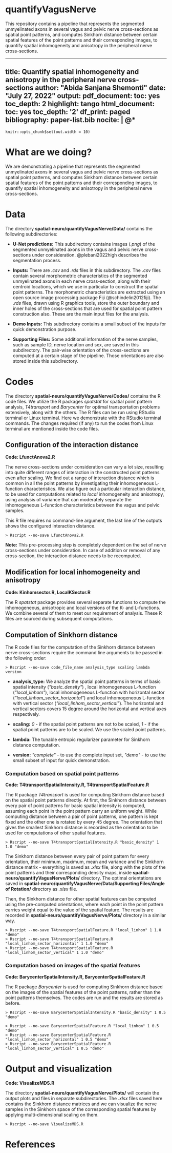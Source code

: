 # quantifyVagusNerve
 
This repository contains a pipeline that represents the segmented unmyelinated axons in several vagus and pelvic nerve cross-sections as spatial point patterns, and computes Sinkhorn distance between certain spatial features of the point patterns and their corresponding images, to quantify spatial inhomogeneity and anisotropy in the peripheral nerve cross-sections.

---
title: Quantify spatial inhomogeneity and anisotropy in the peripheral nerve cross-sections
author: "Abida Sanjana Shemonti"
date: "July 27, 2022"
output:
  pdf_document:
    toc: yes
    toc_depth: 2
    highlight: tango
  html_document:
    toc: yes
    toc_depth: '2'
    df_print: paged
bibliography: paper-list.bib
nocite: |
  @*
---

```{r include=FALSE}
knitr::opts_chunk$set(out.width = 10)
```

# What are we doing?
We are demonstrating a pipeline that represents the segmented unmyelinated axons in several vagus and pelvic nerve cross-sections as spatial point patterns, and computes Sinkhorn distance between certain spatial features of the point patterns and their corresponding images, to quantify spatial inhomogeneity and anisotropy in the peripheral nerve cross-sections.


# Data 
The directory **spatial-neuro/quantifyVagusNerve/Data/** contains the following subdirectories:

* **U-Net predictions:** This subdirectory contains images (*.png*) of the segmented unmyelinated axons in the vagus and pelvic nerve cross-sections under consideration.  @plebani2022high describes the segmentation process.

* **Inputs:** There are *.csv* and *.rds* files in this subdirectory. The *.csv* files contain several morphometric characteristics of the segmented unmyelinated axons in each nerve cross-section, along with their centroid locations, which we use in particular to construct the spatial point patterns. The morphometric characteristics are extracted using an open source image processing package Fiji (@schindelin2012fiji). The *.rds* files, drawn using R graphics tools, store the outer boundary and inner holes of the cross-sections that are used for spatial point pattern construction also. These are the main input files for the analysis.

* **Demo Inputs:** This subdirectory contains a small subset of the inputs for quick demonstration purpose.

* **Supporting Files:** Some additional information of the nerve samples, such as sample ID, nerve location and sex, are saved in this subdirectory. The pair-wise orientation of the cross-sections are computed at a certain stage of the pipeline. Those orientations are also stored inside this subdirectory.


# Codes
The directory **spatial-neuro/quantifyVagusNerve/Codes/** contains the R code files. We utilize the R packages *spatstat* for spatial point pattern analysis, *T4transport* and *Barycenter* for optimal transportation problems extensively, along with the others. The R files can be run using RStudio terminal or Linux terminal. Here we demonstrate with the RStudio terminal commands. The changes required (if any) to run the codes from Linux terminal are mentioned inside the code files.

## Configuration of the interaction distance 
**Code: LfunctAnova2.R**

The nerve cross-sections under consideration can vary a lot size, resulting into quite different ranges of interaction in the constructed point patterns even after scaling. We find out a range of interaction distance which is common in all the point patterns by investigating their inhomogeneous L-function characteristics. We also figure out a particular interaction distance, to be used for computations related to *local* inhomogeneity and anisotropy, using analysis of variance that can moderately separate the inhomogeneous L-function characteristics between the vagus and pelvic samples.

This R file requires no command-line argument, the last line of the outputs shows the configured interaction distance.
```{r eval=FALSE}
> Rscript --no-save LfunctAnova2.R
```

**Note:** This pre-processing step is completely dependent on the set of nerve cross-sections under consideration. In case of addition or removal of any cross-section, the interaction distance needs to be recomputed.

## Modification for local inhomogeneity and anisotropy
**Code: Kinhomsector.R, LocalKSector.R**

The R *spatstat* package provides several separate functions to compute the inhomogeneous, anisotropic and local versions of the K- and L-functions. We combine several of them to meet our requirement of analysis. These R files are sourced during subsequent computations.

## Computation of Sinkhorn distance
The R code files for the computation of the Sinkhorn distance between nerve cross-sections require the command line arguments to be passed in the following order:
```{r eval=FALSE}
> Rscript --no-save code_file_name analysis_type scaling lambda version
```

* **analysis_type:** We analyze the spatial point patterns in terms of basic spatial intensity (*"basic_density"*) , local inhomogeneous L-function (*"local_linhom"*), local inhomogeneous L-function with horizontal sector (*"local_linhom_sector_horizontal"*) and local inhomogeneous L-function with vertical sector (*"local_linhom_sector_vertical"*). The horizontal and vertical sectors covers 15 degree around the horizontal and vertical axes respectively.

* **scaling:** *0* - if the spatial point patterns are not to be scaled, *1* - if the spatial point patterns are to be scaled. We use the scaled point patterns.

* **lambda:** The tunable entropic regularizer parameter for Sinkhorn distance computation.

* **version:** *"complete"* - to use the complete input set, *"demo"* - to use the small subset of input for quick demonstration.

### Computation based on spatial point patterns
**Code: T4transportSpatialIntensity.R, T4transportSpatialFeature.R**

The R package *T4transport* is used for computing Sinkhorn distance based on the spatial point patterns directly. At first, the Sinkhorn distance between every pair of point patterns for basic spatial intensity is computed, assuming each point in the point pattern carry an uniform weight. While computing distance between a pair of point patterns, one pattern is kept fixed and the other one is rotated by every 45 degree. The orientation that gives the smallest Sinkhorn distance is recorded as the orientation to be used for computations of other spatial features.
```{r eval=FALSE}
> Rscript --no-save T4transportSpatialIntensity.R "basic_density" 1 1.0 "demo"
```
The Sinkhorn distance between every pair of point pattern for every orientation, their minimum, maximum, mean and variance and the Sinkhorn distance matrix - everything is saved as *.xlsx* file, along with the plots of the point patterns and their corresponding density maps, inside **spatial-neuro/quantifyVagusNerve/Plots/** directory. The optimal orientations are saved in **spatial-neuro/quantifyVagusNerve/Data/Supporting Files/Angle of Rotation/** directory as *.xlsx* file. 

Then, the Sinkhorn distance for other spatial features can be computed using the pre-computed orientations, where each point in the point pattern carries weight equal to the value of the spatial feature. The results are recorded in **spatial-neuro/quantifyVagusNerve/Plots/** directory in a similar way.
```{r eval=FALSE}
> Rscript --no-save T4transportSpatialFeature.R "local_linhom" 1 1.0 "demo"
> Rscript --no-save T4transportSpatialFeature.R "local_linhom_sector_horizontal" 1 1.0 "demo"
> Rscript --no-save T4transportSpatialFeature.R "local_linhom_sector_vertical" 1 1.0 "demo"
```

### Computation based on images of the spatial features
**Code: BarycenterSpatialIntensity.R, BarycenterSpatialFeature.R**

The R package *Barycenter* is used for computing Sinkhorn distance based on the images of the spatial features of the point patterns, rather than the point patterns themselves. The codes are run and the results are stored as before.
```{r eval=FALSE}
> Rscript --no-save BarycenterSpatialIntensity.R "basic_density" 1 0.5 "demo"

> Rscript --no-save BarycenterSpatialFeature.R "local_linhom" 1 0.5 "demo"
> Rscript --no-save BarycenterSpatialFeature.R "local_linhom_sector_horizontal" 1 0.5 "demo"
> Rscript --no-save BarycenterSpatialFeature.R "local_linhom_sector_vertical" 1 0.5 "demo"
```

# Output and visualization
**Code: VisualizeMDS.R**

The directory **spatial-neuro/quantifyVagusNerve/Plots/** will contain the output plots and files in separate subdirectories. The *.xlsx* files saved here contains the Sinkhorn distance matrices and we can visualize the nerve samples in the Sinkhorn space of the corresponding spatial features by applying multi-dimensional scaling on them.
```{r eval=FALSE}
> Rscript --no-save VisualizeMDS.R
```

# References
